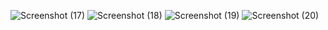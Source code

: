 ![Screenshot (17)](https://github.com/user-attachments/assets/f6e88714-0dbe-4000-942e-3fae3222694c)
![Screenshot (18)](https://github.com/user-attachments/assets/7aa0f279-48dc-4428-bbdd-a283063a162d)
![Screenshot (19)](https://github.com/user-attachments/assets/39589c81-80ca-45ae-956f-36b62e06a871)
![Screenshot (20)](https://github.com/user-attachments/assets/0b664c2d-6c7c-4281-b1b1-0c672c43fbe7)
